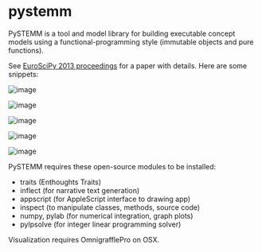 pystemm
=======

PySTEMM is a tool and model library for building executable concept models using a
functional-programming style (immutable objects and pure functions).

See [EuroSciPy 2013 proceedings](http://arxiv.org/pdf/1404.6387.pdf) for a paper with details. Here are some snippets:

![image](https://cloud.githubusercontent.com/assets/4351330/10559995/b8a3bc32-74c2-11e5-90dd-acf5cec64553.png)

![image](https://cloud.githubusercontent.com/assets/4351330/10560002/e84c2b18-74c2-11e5-9f99-eafbcd5b5aaa.png)

![image](https://cloud.githubusercontent.com/assets/4351330/10560009/06031e00-74c3-11e5-93c1-0d1c867c3dff.png)

![image](https://cloud.githubusercontent.com/assets/4351330/10560006/f5867dba-74c2-11e5-8d8f-fc73adb421d2.png)

![image](https://cloud.githubusercontent.com/assets/4351330/10560011/12bee098-74c3-11e5-9b7f-16e5684ca7bf.png)


PySTEMM requires these open-source modules to be installed:
- traits (Enthoughts Traits)
- inflect (for narrative text generation)
- appscript (for AppleScript interface to drawing app)
- inspect (to manipulate classes, methods, source code)
- numpy, pylab (for numerical integration, graph plots)
- pylpsolve (for integer linear programming solver)

Visualization requires OmnigrafflePro on OSX.

